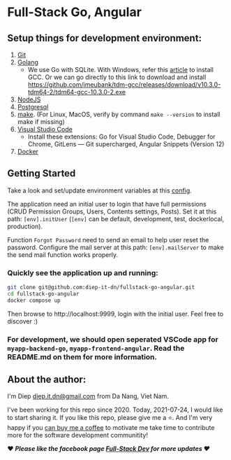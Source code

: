 # Full-Stack Go, Angular
## Setup things for development environment:
1. [Git](https://git-scm.com/downloads)
2. [Golang](https://golang.org/dl/)
   * We use Go with SQLite. With Windows, refer this [article](https://medium.com/@yaravind/go-sqlite-on-windows-f91ef2dacfe) to install GCC. Or we can go directly to this link to download and install https://github.com/jmeubank/tdm-gcc/releases/download/v10.3.0-tdm64-2/tdm64-gcc-10.3.0-2.exe
3. [NodeJS](https://nodejs.org/en/download/)
4. [Postgresql](https://www.postgresql.org/download/)
5. [make](http://gnuwin32.sourceforge.net/packages/make.htm). (For Linux, MacOS, verify by command `make --version` to install make if missing)
6. [Visual Studio Code](https://code.visualstudio.com/download)
   * Install these extensions: Go for Visual Studio Code, Debugger for Chrome, GitLens — Git supercharged, Angular Snippets (Version 12)
7. [Docker](https://docs.docker.com/desktop/)

## Getting Started
Take a look and set/update environment variables at this [config](./myapp-backend-go/internal/config/config.yaml).

The application need an initial user to login that have full permissions (CRUD Permission Groups, Users, Contents settings, Posts). Set it at this path: `[env].initUser` (`[env]` can be default, development, test, dockerlocal, production).

Function `Forgot Password` need to send an email to help user reset the password. Configure the mail server at this path: `[env].mailServer` to make the send mail function works properly.

### Quickly see the application up and running:
```bash
git clone git@github.com:diep-it-dn/fullstack-go-angular.git
cd fullstack-go-angular
docker compose up
```
   Then browse to http://localhost:9999, login with the initial user. Feel free to discover :)

### For development, we should open seperated VSCode app for `myapp-backend-go`, `myapp-frontend-angular`. Read the README.md on them for more information.

## About the author:
I'm Diep <diep.it.dn@gmail.com> from Da Nang, Viet Nam.

I've been working for this repo since 2020. Today, 2021-07-24, I would like to start sharing it.
If you like this repo, please give me a :star:. And I'm very happy if you [can buy me a coffee](https://www.buymeacoffee.com/diep.it.dn) to motivate me take time to contribute more for the software development communitity!

**:heart: _Please like the facebook page [Full-Stack Dev](https://www.facebook.com/groups/1308256889537119) for more updates :heart:_**
